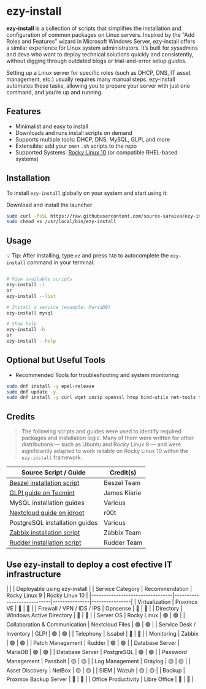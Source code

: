 # ezy-install

**ezy-install** is a collection of scripts that simplifies the installation and configuration of common packages on Linux servers. Inspired by the "Add Roles and Features" wizard in Microsoft Windows Server, ezy-install offers a similar experience for Linux system administrators. It’s built for sysadmins and devs who want to deploy technical solutions quickly and consistently, without digging through outdated blogs or trial-and-error setup guides.

Setting up a Linux server for specific roles (such as DHCP, DNS, IT asset management, etc.) usually requires many manual steps. ezy-install automates these tasks, allowing you to prepare your server with just one command, and you’re up and running.


## Features

- Minimalist and easy to install  
- Downloads and runs install scripts on demand  
- Supports multiple tools: DHCP, DNS, MySQL, GLPI, and more  
- Extensible: add your own `.sh` scripts to the repo  
- Supported Systems: [Rocky Linux 10](https://download.rockylinux.org/pub/rocky/10/isos/x86_64/Rocky-10.0-x86_64-minimal.iso) (or compatible RHEL-based systems)
  

## Installation

To install `ezy-install` globally on your system and start using it:

Download and install the launcher

```bash
sudo curl -fsSL https://raw.githubusercontent.com/source-saraiva/ezy-install/main/ezy-install.sh -o /usr/local/bin/ezy-install
sudo chmod +x /usr/local/bin/ezy-install
```
## Usage

💡 Tip: After installing, type `ez` and press `TAB` to autocomplete the `ezy-install` command in your terminal.

```bash

# View available scripts
ezy-install -l
or
ezy-install --list

# Install a service (example: MariaDB)
ezy-install mysql

# Show help
ezy-install -h
or
ezy-install --help
```

## Optional but Useful Tools
- Recommended Tools for troubleshooting and system monitoring:

```bash
sudo dnf install -y epel-release
sudo dnf update -y
sudo dnf install -y curl wget unzip openssl htop bind-utils net-tools traceroute tcpdump tar
```
## Credits
> The following scripts and guides were used to identify required packages and installation logic. Many of them were written for other distributions — such as Ubuntu and Rocky Linux 8 — and were significantly adapted to work reliably on Rocky Linux 10 within the `ezy-install` framework.



| Source Script / Guide                                                                                                                                             | Credit(s)     |
|-------------------------------------------------------------------------------------------------------------------------------------------------------------------|---------------|
| [Beszel installation script](https://beszel.dev/guide/agent-installation#binary)                                                                                  | Beszel Team   |
| [GLPI guide on Tecmint](https://www.tecmint.com/install-glpi-asset-management-rhel/)                                                                              | James Kiarie  |
| MySQL installation guides                                                                                                                                         | Various       |
| [Nextcloud guide on idroot](https://idroot.us/install-nextcloud-centos-stream-10/)                                                                                | r00t          |
| PostgreSQL installation guides                                                                                                                                    | Various       |
| [Zabbix installation script](https://www.zabbix.com/download?zabbix=7.4&os_distribution=rocky_linux&os_version=9&components=server_frontend_agent&db=pgsql&ws=nginx) | Zabbix Team   |
| [Rudder installation script](https://docs.rudder.io/reference/8.3/installation/server/rhel.html)                                                                  | Rudder Team   |

## Use ezy-install to deploy a cost efective IT infrastructure

|                                 |                            | Deployable using ezy-install  |
| Service Category                | Recommendation             | Rocky Linux 9 | Rocky Linux 10 |
|---------------------------------|----------------------------|---------------|----------------|
| Virtualization                  | Proxmox VE                 | 📀            | 📀             |
| Firewall / VPN / IDS / IPS      | Opnsense                   | 📀            | 📀             |
| Directory                       | Windows Active Directory   | 📀            | 📀             |
| Server OS                       | Rocky Linux                | 🟢            | 🟢             |
| Collaboration & Communication   | Nextcloud Files            | 🟢            | 🟢             |
| Service Desk / Inventory        | GLPI                       | 🟢            | 🟢             |
| Telephony                       | Issabel                    | 📀            | 📀             |
| Monitoring                      | Zabbix                     | 🟢            | 🟢             |
| Patch Management                | Rudder                     | 🟢            | 🟢             |
| Database Server                 | MariaDB                    | 🟢            | 🟢             |
| Database Server                 | PostgreSQL                 | 🟢            | 🟢             |
| Password Management             | Passbolt                   | 🟡            | 🟡             |
| Log Management                  | Graylog                    | 🟡            | 🟡             |
| Asset Discovery                 | NetBox                     | 🟡            | 🟡             |
| SIEM                            | Wazuh                      | 🟡            | 🟡             |
| Backup                          | Proxmox Backup Server      | 📀            | 📀             |
| Office Productivity             | Libre Office               | 🔴            | 🔴             |

